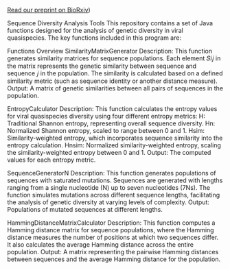 [Read our preprint on BioRxiv](https://www.biorxiv.org/content/10.1101/2024.10.06.616857v1.abstract))


Sequence Diversity Analysis Tools
This repository contains a set of Java functions designed for the analysis of genetic diversity in viral quasispecies. The key functions included in this program are:

Functions Overview
SimilarityMatrixGenerator
Description: This function generates similarity matrices for sequence populations. Each element 𝑆𝑖𝑗 in the matrix represents the genetic similarity between sequence and sequence 𝑗 in the population. The similarity is calculated based on a defined similarity metric (such as sequence identity or another distance measure).
Output: A matrix of genetic similarities between all pairs of sequences in the population.

EntropyCalculator
Description: This function calculates the entropy values for viral quasispecies diversity using four different entropy metrics:
H: Traditional Shannon entropy, representing overall sequence diversity.
Hn: Normalized Shannon entropy, scaled to range between 0 and 1.
Hsim: Similarity-weighted entropy, which incorporates sequence similarity into the entropy calculation.
Hnsim: Normalized similarity-weighted entropy, scaling the similarity-weighted entropy between 0 and 1.
Output: The computed values for each entropy metric.

SequenceGeneratorN
Description: This function generates populations of sequences with saturated mutations. Sequences are generated with lengths ranging from a single nucleotide (N) up to seven nucleotides (7Ns). The function simulates mutations across different sequence lengths, facilitating the analysis of genetic diversity at varying levels of complexity.
Output: Populations of mutated sequences at different lengths.

HammingDistanceMatrixCalculator
Description: This function computes a Hamming distance matrix for sequence populations, where the Hamming distance measures the number of positions at which two sequences differ. It also calculates the average Hamming distance across the entire population.
Output: A matrix representing the pairwise Hamming distances between sequences and the average Hamming distance for the population.
